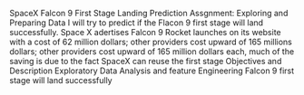 SpaceX Falcon 9 First Stage Landing Prediction 
Assgnment: Exploring and Preparing Data 
I will try to predict if the Flacon 9 first stage will land successfully. Space X adertises Falcon 9 Rocket launches on its website with a cost of 62 million dollars;
other providers cost upward of 165 millions dollars; other providers cost upward of 165 million dollars each, much of the saving is due to the fact SpaceX can reuse the first stage
Objectives and Description 
Exploratory Data Analysis and feature Engineering 
Falcon 9 first stage will land successfully 

